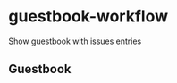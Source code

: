# guestbook-workflow
Show guestbook with issues entries


## Guestbook
<!--START_SECTION:guestbook-section-->
<!--END_SECTION:guestbook-section-->